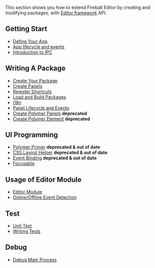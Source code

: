 This section shows you how to extend Fireball Editor by creating and modifying packages, with [Editor framework](https://github.com/fireball-x/editor-framework) API.

## Getting Start

  - [Define Your App](getting-start/define-your-app.md)
  - [App lifecycle and events](getting-start/app-lifecycle-and-events.md)
  - [Introduction to IPC](getting-start/introduction-to-ipc.md)

## Writing A Package

  - [Create Your Package](packages/create-your-package.md)
  - [Create Panels](packages/create-panels.md)
  - [Register Shortcuts](packages/register-shortcuts.md)
  - [Load and Build Packages](packages/load-and-build.md)
  - [i18n](packages/i18n.md)
  - [Panel Lifecycle and Events](packages/panel-lifecycle-and-events.md)
  - [Create Polymer Panels](packages/create-polymer-panels.md) **deprecated**
  - [Create Polymer Element](packages/create-polymer-element.md) **deprecated**

## UI Programming

  - [Polymer Primer](ui/polymer-primer.md) **deprecated & out of date**
  - [CSS Layout Helper](ui/css-layout.md) **deprecated & out of date**
  - [Event Binding](ui/event-binding.md) **deprecated & out of date**
  - [Focusable](ui/focusable.md)

## Usage of Editor Module

  - [Editor Module](editor/editor-module.md)
  - [Online/Offline Event Detection](editor/online-offline-events.md)

## Test

  - [Unit Test](test/unit-test.md)
  - [Writing Tests](test/writing-tests.md)

## Debug

  - [Debug Main Process](debug/debug-main-process.md)

